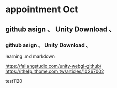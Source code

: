 # appointment Oct
## github asign 、 Unity Download 、
### github asign 、 Unity Download 、
learning .md markdown 

https://faliangstudio.com/unity-webgl-github/
https://ithelp.ithome.com.tw/articles/10267002

test1120
